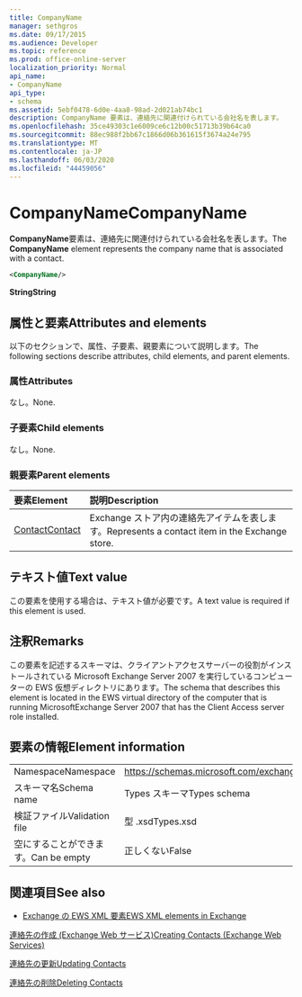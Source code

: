 ```yaml
---
title: CompanyName
manager: sethgros
ms.date: 09/17/2015
ms.audience: Developer
ms.topic: reference
ms.prod: office-online-server
localization_priority: Normal
api_name:
- CompanyName
api_type:
- schema
ms.assetid: 5ebf0478-6d0e-4aa8-98ad-2d021ab74bc1
description: CompanyName 要素は、連絡先に関連付けられている会社名を表します。
ms.openlocfilehash: 35ce49303c1e6009ce6c12b00c51713b39b64ca0
ms.sourcegitcommit: 88ec988f2bb67c1866d06b361615f3674a24e795
ms.translationtype: MT
ms.contentlocale: ja-JP
ms.lasthandoff: 06/03/2020
ms.locfileid: "44459056"
---
```

# <a name="companyname"></a><span data-ttu-id="a6cbe-103">CompanyName</span><span class="sxs-lookup"><span data-stu-id="a6cbe-103">CompanyName</span></span>

<span data-ttu-id="a6cbe-104">**CompanyName**要素は、連絡先に関連付けられている会社名を表します。</span><span class="sxs-lookup"><span data-stu-id="a6cbe-104">The **CompanyName** element represents the company name that is associated with a contact.</span></span> 
  
```xml
<CompanyName/>
```

 <span data-ttu-id="a6cbe-105">**String**</span><span class="sxs-lookup"><span data-stu-id="a6cbe-105">**String**</span></span>
## <a name="attributes-and-elements"></a><span data-ttu-id="a6cbe-106">属性と要素</span><span class="sxs-lookup"><span data-stu-id="a6cbe-106">Attributes and elements</span></span>

<span data-ttu-id="a6cbe-107">以下のセクションで、属性、子要素、親要素について説明します。</span><span class="sxs-lookup"><span data-stu-id="a6cbe-107">The following sections describe attributes, child elements, and parent elements.</span></span>
  
### <a name="attributes"></a><span data-ttu-id="a6cbe-108">属性</span><span class="sxs-lookup"><span data-stu-id="a6cbe-108">Attributes</span></span>

<span data-ttu-id="a6cbe-109">なし。</span><span class="sxs-lookup"><span data-stu-id="a6cbe-109">None.</span></span>
  
### <a name="child-elements"></a><span data-ttu-id="a6cbe-110">子要素</span><span class="sxs-lookup"><span data-stu-id="a6cbe-110">Child elements</span></span>

<span data-ttu-id="a6cbe-111">なし。</span><span class="sxs-lookup"><span data-stu-id="a6cbe-111">None.</span></span>
  
### <a name="parent-elements"></a><span data-ttu-id="a6cbe-112">親要素</span><span class="sxs-lookup"><span data-stu-id="a6cbe-112">Parent elements</span></span>

|<span data-ttu-id="a6cbe-113">**要素**</span><span class="sxs-lookup"><span data-stu-id="a6cbe-113">**Element**</span></span>|<span data-ttu-id="a6cbe-114">**説明**</span><span class="sxs-lookup"><span data-stu-id="a6cbe-114">**Description**</span></span>|
|:-----|:-----|
|[<span data-ttu-id="a6cbe-115">Contact</span><span class="sxs-lookup"><span data-stu-id="a6cbe-115">Contact</span></span>](contact.md) <br/> |<span data-ttu-id="a6cbe-116">Exchange ストア内の連絡先アイテムを表します。</span><span class="sxs-lookup"><span data-stu-id="a6cbe-116">Represents a contact item in the Exchange store.</span></span>  <br/> |
   
## <a name="text-value"></a><span data-ttu-id="a6cbe-117">テキスト値</span><span class="sxs-lookup"><span data-stu-id="a6cbe-117">Text value</span></span>

<span data-ttu-id="a6cbe-118">この要素を使用する場合は、テキスト値が必要です。</span><span class="sxs-lookup"><span data-stu-id="a6cbe-118">A text value is required if this element is used.</span></span>
  
## <a name="remarks"></a><span data-ttu-id="a6cbe-119">注釈</span><span class="sxs-lookup"><span data-stu-id="a6cbe-119">Remarks</span></span>

<span data-ttu-id="a6cbe-120">この要素を記述するスキーマは、クライアントアクセスサーバーの役割がインストールされている Microsoft Exchange Server 2007 を実行しているコンピューターの EWS 仮想ディレクトリにあります。</span><span class="sxs-lookup"><span data-stu-id="a6cbe-120">The schema that describes this element is located in the EWS virtual directory of the computer that is running MicrosoftExchange Server 2007 that has the Client Access server role installed.</span></span>
  
## <a name="element-information"></a><span data-ttu-id="a6cbe-121">要素の情報</span><span class="sxs-lookup"><span data-stu-id="a6cbe-121">Element information</span></span>

|||
|:-----|:-----|
|<span data-ttu-id="a6cbe-122">Namespace</span><span class="sxs-lookup"><span data-stu-id="a6cbe-122">Namespace</span></span>  <br/> |https://schemas.microsoft.com/exchange/services/2006/types  <br/> |
|<span data-ttu-id="a6cbe-123">スキーマ名</span><span class="sxs-lookup"><span data-stu-id="a6cbe-123">Schema name</span></span>  <br/> |<span data-ttu-id="a6cbe-124">Types スキーマ</span><span class="sxs-lookup"><span data-stu-id="a6cbe-124">Types schema</span></span>  <br/> |
|<span data-ttu-id="a6cbe-125">検証ファイル</span><span class="sxs-lookup"><span data-stu-id="a6cbe-125">Validation file</span></span>  <br/> |<span data-ttu-id="a6cbe-126">型 .xsd</span><span class="sxs-lookup"><span data-stu-id="a6cbe-126">Types.xsd</span></span>  <br/> |
|<span data-ttu-id="a6cbe-127">空にすることができます。</span><span class="sxs-lookup"><span data-stu-id="a6cbe-127">Can be empty</span></span>  <br/> |<span data-ttu-id="a6cbe-128">正しくない</span><span class="sxs-lookup"><span data-stu-id="a6cbe-128">False</span></span>  <br/> |
   
## <a name="see-also"></a><span data-ttu-id="a6cbe-129">関連項目</span><span class="sxs-lookup"><span data-stu-id="a6cbe-129">See also</span></span>



- [<span data-ttu-id="a6cbe-130">Exchange の EWS XML 要素</span><span class="sxs-lookup"><span data-stu-id="a6cbe-130">EWS XML elements in Exchange</span></span>](ews-xml-elements-in-exchange.md)


[<span data-ttu-id="a6cbe-131">連絡先の作成 (Exchange Web サービス)</span><span class="sxs-lookup"><span data-stu-id="a6cbe-131">Creating Contacts (Exchange Web Services)</span></span>](https://msdn.microsoft.com/library/4845917e-70d1-481c-bbd7-011ec6571789%28Office.15%29.aspx)
  
[<span data-ttu-id="a6cbe-132">連絡先の更新</span><span class="sxs-lookup"><span data-stu-id="a6cbe-132">Updating Contacts</span></span>](https://msdn.microsoft.com/library/9a865953-b94a-4229-b632-2dee433314be%28Office.15%29.aspx)
  
[<span data-ttu-id="a6cbe-133">連絡先の削除</span><span class="sxs-lookup"><span data-stu-id="a6cbe-133">Deleting Contacts</span></span>](https://msdn.microsoft.com/library/fcc3dc84-cd3e-455e-a1a7-ae6921c9b588%28Office.15%29.aspx)

